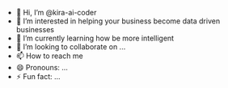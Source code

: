 - 👋 Hi, I’m @kira-ai-coder
- 👀 I’m interested in helping your business become data driven businesses
- 🌱 I’m currently learning how be more intelligent
- 💞️ I’m looking to collaborate on ...
- 📫 How to reach me 
- 😄 Pronouns: ...
- ⚡ Fun fact: ...

<!---
kira-ai-coder/kira-ai-coder is a ✨ special ✨ repository because its `README.md` (this file) appears on your GitHub profile.
You can click the Preview link to take a look at your changes.
--->
